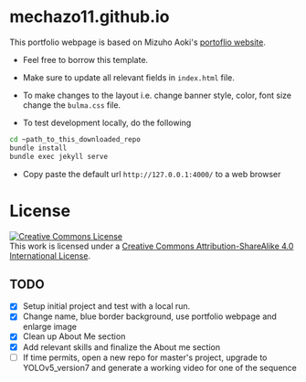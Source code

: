# mechazo11.github.io

This portfolio webpage is based on Mizuho Aoki's [portoflio website](https://mizuhoaoki.github.io/).

- Feel free to borrow this template.
- Make sure to update all relevant fields in `index.html` file.
- To make changes to the layout i.e. change banner style, color, font size change the ```bulma.css``` file.

- To test development locally, do the following

```bash
cd ~path_to_this_downloaded_repo
bundle install
bundle exec jekyll serve
```

- Copy paste the default url ```http://127.0.0.1:4000/``` to a web browser

# License
<a rel="license" href="http://creativecommons.org/licenses/by-sa/4.0/"><img alt="Creative Commons License" style="border-width:0" src="https://i.creativecommons.org/l/by-sa/4.0/88x31.png" /></a><br />This work is licensed under a <a rel="license" href="http://creativecommons.org/licenses/by-sa/4.0/">Creative Commons Attribution-ShareAlike 4.0 International License</a>.


## TODO

- [x] Setup initial project and test with a local run.
- [x] Change name, blue border background, use portfolio webpage and enlarge image
- [x] Clean up About Me section
- [x] Add relevant skills and finalize the About me section
- [ ] If time permits, open a new repo for master's project, upgrade to YOLOv5_version7 and generate a working video for one of the sequence